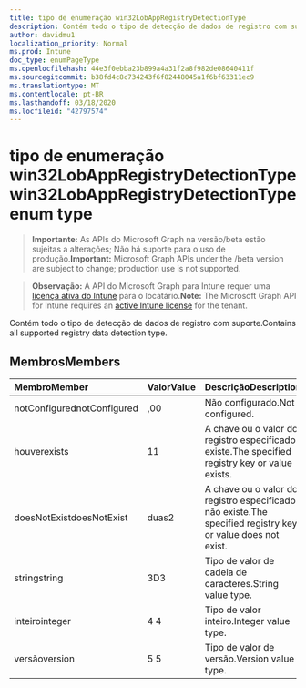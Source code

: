 ```yaml
---
title: tipo de enumeração win32LobAppRegistryDetectionType
description: Contém todo o tipo de detecção de dados de registro com suporte.
author: davidmu1
localization_priority: Normal
ms.prod: Intune
doc_type: enumPageType
ms.openlocfilehash: 44e3f0ebba23b899a4a31f2a8f982de08640411f
ms.sourcegitcommit: b38fd4c8c734243f6f82448045a1f6bf63311ec9
ms.translationtype: MT
ms.contentlocale: pt-BR
ms.lasthandoff: 03/18/2020
ms.locfileid: "42797574"
---
```

# <a name="win32lobappregistrydetectiontype-enum-type"></a><span data-ttu-id="52a6f-103">tipo de enumeração win32LobAppRegistryDetectionType</span><span class="sxs-lookup"><span data-stu-id="52a6f-103">win32LobAppRegistryDetectionType enum type</span></span>

> <span data-ttu-id="52a6f-104">**Importante:** As APIs do Microsoft Graph na versão/beta estão sujeitas a alterações; Não há suporte para o uso de produção.</span><span class="sxs-lookup"><span data-stu-id="52a6f-104">**Important:** Microsoft Graph APIs under the /beta version are subject to change; production use is not supported.</span></span>

> <span data-ttu-id="52a6f-105">**Observação:** A API do Microsoft Graph para Intune requer uma [licença ativa do Intune](https://go.microsoft.com/fwlink/?linkid=839381) para o locatário.</span><span class="sxs-lookup"><span data-stu-id="52a6f-105">**Note:** The Microsoft Graph API for Intune requires an [active Intune license](https://go.microsoft.com/fwlink/?linkid=839381) for the tenant.</span></span>

<span data-ttu-id="52a6f-106">Contém todo o tipo de detecção de dados de registro com suporte.</span><span class="sxs-lookup"><span data-stu-id="52a6f-106">Contains all supported registry data detection type.</span></span>

## <a name="members"></a><span data-ttu-id="52a6f-107">Membros</span><span class="sxs-lookup"><span data-stu-id="52a6f-107">Members</span></span>
|<span data-ttu-id="52a6f-108">Membro</span><span class="sxs-lookup"><span data-stu-id="52a6f-108">Member</span></span>|<span data-ttu-id="52a6f-109">Valor</span><span class="sxs-lookup"><span data-stu-id="52a6f-109">Value</span></span>|<span data-ttu-id="52a6f-110">Descrição</span><span class="sxs-lookup"><span data-stu-id="52a6f-110">Description</span></span>|
|:---|:---|:---|
|<span data-ttu-id="52a6f-111">notConfigured</span><span class="sxs-lookup"><span data-stu-id="52a6f-111">notConfigured</span></span>|<span data-ttu-id="52a6f-112">,0</span><span class="sxs-lookup"><span data-stu-id="52a6f-112">0</span></span>|<span data-ttu-id="52a6f-113">Não configurado.</span><span class="sxs-lookup"><span data-stu-id="52a6f-113">Not configured.</span></span>|
|<span data-ttu-id="52a6f-114">houver</span><span class="sxs-lookup"><span data-stu-id="52a6f-114">exists</span></span>|<span data-ttu-id="52a6f-115">1</span><span class="sxs-lookup"><span data-stu-id="52a6f-115">1</span></span>|<span data-ttu-id="52a6f-116">A chave ou o valor do registro especificado existe.</span><span class="sxs-lookup"><span data-stu-id="52a6f-116">The specified registry key or value exists.</span></span>|
|<span data-ttu-id="52a6f-117">doesNotExist</span><span class="sxs-lookup"><span data-stu-id="52a6f-117">doesNotExist</span></span>|<span data-ttu-id="52a6f-118">duas</span><span class="sxs-lookup"><span data-stu-id="52a6f-118">2</span></span>|<span data-ttu-id="52a6f-119">A chave ou o valor do registro especificado não existe.</span><span class="sxs-lookup"><span data-stu-id="52a6f-119">The specified registry key or value does not exist.</span></span>|
|<span data-ttu-id="52a6f-120">string</span><span class="sxs-lookup"><span data-stu-id="52a6f-120">string</span></span>|<span data-ttu-id="52a6f-121">3D</span><span class="sxs-lookup"><span data-stu-id="52a6f-121">3</span></span>|<span data-ttu-id="52a6f-122">Tipo de valor de cadeia de caracteres.</span><span class="sxs-lookup"><span data-stu-id="52a6f-122">String value type.</span></span>|
|<span data-ttu-id="52a6f-123">inteiro</span><span class="sxs-lookup"><span data-stu-id="52a6f-123">integer</span></span>|<span data-ttu-id="52a6f-124">4 </span><span class="sxs-lookup"><span data-stu-id="52a6f-124">4</span></span>|<span data-ttu-id="52a6f-125">Tipo de valor inteiro.</span><span class="sxs-lookup"><span data-stu-id="52a6f-125">Integer value type.</span></span>|
|<span data-ttu-id="52a6f-126">versão</span><span class="sxs-lookup"><span data-stu-id="52a6f-126">version</span></span>|<span data-ttu-id="52a6f-127">5 </span><span class="sxs-lookup"><span data-stu-id="52a6f-127">5</span></span>|<span data-ttu-id="52a6f-128">Tipo de valor de versão.</span><span class="sxs-lookup"><span data-stu-id="52a6f-128">Version value type.</span></span>|



